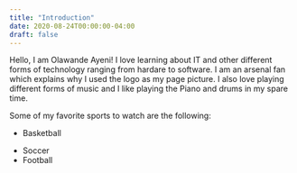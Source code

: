 ```yaml
---
title: "Introduction"
date: 2020-08-24T00:00:00-04:00
draft: false
---
```


Hello, I am Olawande Ayeni!
I love learning about IT and other different forms of technology ranging from hardare to software. I am an arsenal fan which explains why I used the  logo as my page picture. I also love playing different forms of music and I like playing the Piano and drums in my spare time.

Some of my favorite sports to watch are the following:
<ul>
  <li><p>Basketball</p></li>
  <li>Soccer</li>
  <li>Football</li>
</ul>

